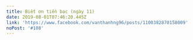 ```yaml
---
title: Biết ơn tiền bạc (ngày 11)
date: 2019-08-01T07:46:20.445Z
link: 'https://www.facebook.com/vanthanhng96/posts/1100382870158009'
noPost: '#108'
---
```


